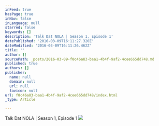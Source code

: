 ```yaml
---
inFeed: true
hasPage: true
inNav: false
inLanguage: null
starred: false
keywords: []
description: 'Talk Dat NOLA | Season 1, Episode 1'
datePublished: '2016-03-09T16:11:27.320Z'
dateModified: '2016-03-09T16:11:26.462Z'
title: ''
author: []
sourcePath: _posts/2016-03-09-f0c46a83-baa1-4b4f-9af2-4cee665dd748.md
published: true
authors: []
publisher:
  name: null
  domain: null
  url: null
  favicon: null
url: f0c46a83-baa1-4b4f-9af2-4cee665dd748/index.html
_type: Article

---
```

Talk Dat NOLA | Season 1, Episode 1
![](https://s3-us-west-2.amazonaws.com/the-grid-img/p/3663cf894195c96cabdddc14b240f3f5c5b21cfa.png)